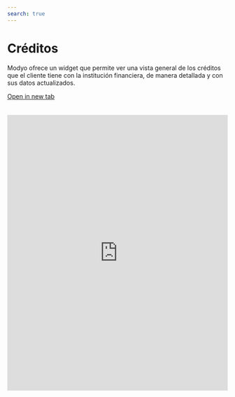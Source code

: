```yaml
---
search: true
---
```


# Créditos

Modyo ofrece un widget que permite ver una vista general de los créditos que el cliente tiene con la institución financiera, de manera detallada y con sus datos actualizados.

[Open in new tab](https://widgets-es.modyo.com/personas/retail-loans)
<iframe id="widgetFrame" src="https://widgets-es.modyo.com/personas/retail-loans" width="100%"  frameBorder="0" style="min-height:630px;overflow:auto;margin-top:20px;"/>

| Funcionalidad | Descripción |
|-----|-----|
| Resumen de Créditos | Muestra la información los créditos que el cliente tiene activos, como tipo de crédito, nombre y número de solicitud. |
| Detalle de Créditos | Al seleccionar un ítem, muestra la información detallada del crédito, incluyendo saldo pendiente, fecha de otorgamiento, fecha de término y valor de cuota tipo de crédito. Incluye información sobre próximos vencimientos |


<script>

  export default {
    mounted() {

      function setIframeHeightCO(id, ht) {
          var ifrm = document.getElementById(id);
          if(ifrm) {
            ifrm.style.height = ht + 4 + "px";
          }
      }
      // iframed document sends its height using postMessage
      function handleDocHeightMsg(e) {
          // check origin
          if ( e.origin === 'https://widgets-es.modyo.com' ) {
              // parse data
              var data = JSON.parse( e.data );

              console.log('data:', data)
              // check data object
              if ( data['docHeight'] ) {
                  setIframeHeightCO( 'widgetFrame', data['docHeight'] );
              } else {
                  setIframeHeightCO( 'widgetFrame', 700 );
              }
          }
      }

      // assign message handler
      if ( window.addEventListener ) {
          window.addEventListener('message', handleDocHeightMsg, false);
      }
    }
  }

</script>
